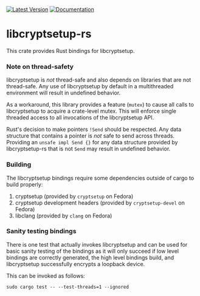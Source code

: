 [![Latest Version](https://img.shields.io/crates/v/libcryptsetup-rs.svg)](https://crates.io/crates/libcryptsetup-rs)
[![Documentation](https://docs.rs/libcryptsetup-rs/badge.svg)](https://docs.rs/libcryptsetup-rs/)

# libcryptsetup-rs

This crate provides Rust bindings for libcryptsetup.

### Note on thread-safety

libcryptsetup is *not* thread-safe and also depends on libraries that are not
thread-safe. Any use of libcryptsetup by default in a multithreaded environment will
result in undefined behavior.

As a workaround, this library provides a feature (`mutex`) to cause all calls to
libcryptsetup to acquire a crate-level mutex. This will enforce single threaded
access to all invocations of the libcryptsetup API.

Rust's decision to make pointers `!Send` should be respected. Any data structure that
contains a pointer is *not* safe to send across threads. Providing an `unsafe
impl Send {}` for any data structure provided by libcryptsetup-rs that is not `Send`
may result in undefined behavior.

### Building

The libcryptsetup bindings require some dependencies outside of cargo to build
properly:
1. cryptsetup (provided by `cryptsetup` on Fedora)
2. cryptsetup development headers (provided by `cryptsetup-devel` on Fedora)
3. libclang (provided by `clang` on Fedora)

### Sanity testing bindings

There is one test that actually invokes libcryptsetup and can be used for basic sanity
testing of the bindings as it will only succeed if low level bindings are correctly generated,
the high level bindings build, and libcryptsetup successfully encrypts a loopback device.

This can be invoked as follows:

```
sudo cargo test -- --test-threads=1 --ignored
```
